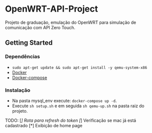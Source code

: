 # OpenWRT-API-Project

Projeto de graduação, emulação do OpenWRT para simulação de comunicação com API Zero Touch.

## Getting Started

### Dependências

* `sudo apt-get update && sudo apt-get install -y qemu-system-x86`
* [Docker](https://docs.docker.com/engine/install/ubuntu/)
* [Docker-compose](https://docs.docker.com/compose/install/)

### Instalação

* Na pasta mysql_env execute: `docker-compose up -d`.
* Execute `sh setup.sh` e em seguida `sh qemu-up.sh` na pasta raiz do projeto.

TODO:
[*] Rota para refresh do token
[*] Verificação se mac já está cadastrado
[*] Exibição de home page
